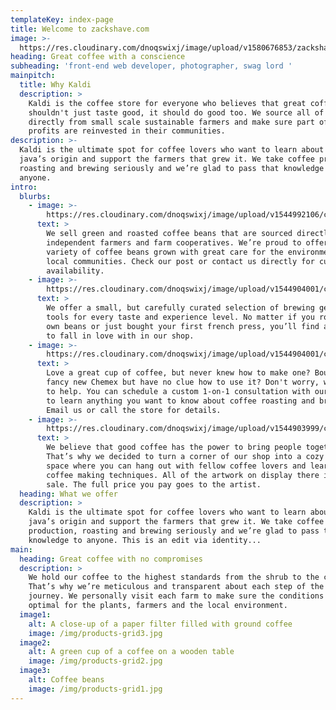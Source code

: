 ```yaml
---
templateKey: index-page
title: Welcome to zackshave.com
image: >-
  https://res.cloudinary.com/dnoqswixj/image/upload/v1580676853/zackshave.com/8D615381-586E-482F-B8EF-B23EA641CE54-10986-000005E78ACB47E9.jpg
heading: Great coffee with a conscience
subheading: 'front-end web developer, photographer, swag lord '
mainpitch:
  title: Why Kaldi
  description: >
    Kaldi is the coffee store for everyone who believes that great coffee
    shouldn't just taste good, it should do good too. We source all of our beans
    directly from small scale sustainable farmers and make sure part of the
    profits are reinvested in their communities.
description: >-
  Kaldi is the ultimate spot for coffee lovers who want to learn about their
  java’s origin and support the farmers that grew it. We take coffee production,
  roasting and brewing seriously and we’re glad to pass that knowledge to
  anyone.
intro:
  blurbs:
    - image: >-
        https://res.cloudinary.com/dnoqswixj/image/upload/v1544992106/cindy-sherry/Cindy_s_art_-_30x40_-_White_Knuckles_at_Window_Rock_-_FX87896.jpg
      text: >
        We sell green and roasted coffee beans that are sourced directly from
        independent farmers and farm cooperatives. We’re proud to offer a
        variety of coffee beans grown with great care for the environment and
        local communities. Check our post or contact us directly for current
        availability.
    - image: >-
        https://res.cloudinary.com/dnoqswixj/image/upload/v1544904001/cindy-sherry/Cindy_s_art-_FX87925-SEP_Edit.jpg
      text: >
        We offer a small, but carefully curated selection of brewing gear and
        tools for every taste and experience level. No matter if you roast your
        own beans or just bought your first french press, you’ll find a gadget
        to fall in love with in our shop.
    - image: >-
        https://res.cloudinary.com/dnoqswixj/image/upload/v1544904001/cindy-sherry/Cindy_s_art-_FX87924-SEP_Edit.jpg
      text: >
        Love a great cup of coffee, but never knew how to make one? Bought a
        fancy new Chemex but have no clue how to use it? Don't worry, we’re here
        to help. You can schedule a custom 1-on-1 consultation with our baristas
        to learn anything you want to know about coffee roasting and brewing.
        Email us or call the store for details.
    - image: >-
        https://res.cloudinary.com/dnoqswixj/image/upload/v1544903999/cindy-sherry/Cindy_s_art-_FX87922-SEP_Edit.jpg
      text: >
        We believe that good coffee has the power to bring people together.
        That’s why we decided to turn a corner of our shop into a cozy meeting
        space where you can hang out with fellow coffee lovers and learn about
        coffee making techniques. All of the artwork on display there is for
        sale. The full price you pay goes to the artist.
  heading: What we offer
  description: >
    Kaldi is the ultimate spot for coffee lovers who want to learn about their
    java’s origin and support the farmers that grew it. We take coffee
    production, roasting and brewing seriously and we’re glad to pass that
    knowledge to anyone. This is an edit via identity...
main:
  heading: Great coffee with no compromises
  description: >
    We hold our coffee to the highest standards from the shrub to the cup.
    That’s why we’re meticulous and transparent about each step of the coffee’s
    journey. We personally visit each farm to make sure the conditions are
    optimal for the plants, farmers and the local environment.
  image1:
    alt: A close-up of a paper filter filled with ground coffee
    image: /img/products-grid3.jpg
  image2:
    alt: A green cup of a coffee on a wooden table
    image: /img/products-grid2.jpg
  image3:
    alt: Coffee beans
    image: /img/products-grid1.jpg
---
```


